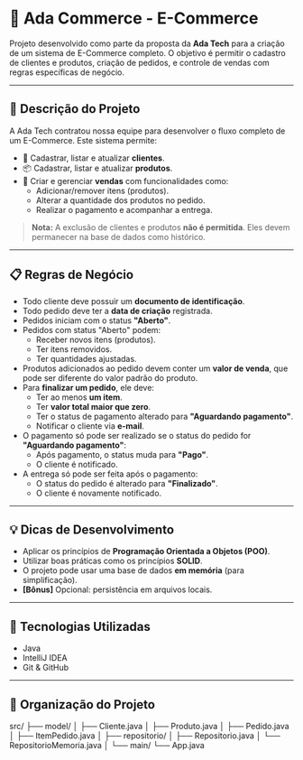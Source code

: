 # 🛒 Ada Commerce - E-Commerce

Projeto desenvolvido como parte da proposta da **Ada Tech** para a criação de um sistema de E-Commerce completo. O objetivo é permitir o cadastro de clientes e produtos, criação de pedidos, e controle de vendas com regras específicas de negócio.

---

## 📌 Descrição do Projeto

A Ada Tech contratou nossa equipe para desenvolver o fluxo completo de um E-Commerce. Este sistema permite:

- 📇 Cadastrar, listar e atualizar **clientes**.
- 📦 Cadastrar, listar e atualizar **produtos**.
- 🧾 Criar e gerenciar **vendas** com funcionalidades como:
  - Adicionar/remover itens (produtos).
  - Alterar a quantidade dos produtos no pedido.
  - Realizar o pagamento e acompanhar a entrega.

> **Nota:** A exclusão de clientes e produtos **não é permitida**. Eles devem permanecer na base de dados como histórico.

---

## 📋 Regras de Negócio

- Todo cliente deve possuir um **documento de identificação**.
- Todo pedido deve ter a **data de criação** registrada.
- Pedidos iniciam com o status **"Aberto"**.
- Pedidos com status "Aberto" podem:
  - Receber novos itens (produtos).
  - Ter itens removidos.
  - Ter quantidades ajustadas.
- Produtos adicionados ao pedido devem conter um **valor de venda**, que pode ser diferente do valor padrão do produto.
- Para **finalizar um pedido**, ele deve:
  - Ter ao menos **um item**.
  - Ter **valor total maior que zero**.
  - Ter o status de pagamento alterado para **"Aguardando pagamento"**.
  - Notificar o cliente via **e-mail**.
- O pagamento só pode ser realizado se o status do pedido for **"Aguardando pagamento"**:
  - Após pagamento, o status muda para **"Pago"**.
  - O cliente é notificado.
- A entrega só pode ser feita após o pagamento:
  - O status do pedido é alterado para **"Finalizado"**.
  - O cliente é novamente notificado.

---

## 💡 Dicas de Desenvolvimento

- Aplicar os princípios de **Programação Orientada a Objetos (POO)**.
- Utilizar boas práticas como os princípios **SOLID**.
- O projeto pode usar uma base de dados **em memória** (para simplificação).
- **[Bônus]** Opcional: persistência em arquivos locais.

---

## 🚀 Tecnologias Utilizadas

- Java
- IntelliJ IDEA
- Git & GitHub

---

## 📁 Organização do Projeto

src/
├── model/
│   ├── Cliente.java
│   ├── Produto.java
│   ├── Pedido.java
│   ├── ItemPedido.java
│
├── repositorio/
│   ├── Repositorio.java
│   └── RepositorioMemoria.java
│
└── main/
    └── App.java


